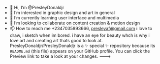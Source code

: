 - 👋 Hi, I’m @PresleyDonaldjr
- 👀 I’m interested in graphic design and art in general
- 🌱 I’m currently learning user interface and multimedia
- 💞️ I’m looking to collaborate on content creation & motion design
- 📫 How to reach me +2347035893666, presleyaf@gmail.com
i love to draw, i sketch when im bored.
i have an eye for beauty whch is why i love art and creating art thats good to look at.
PresleyDonaldjr/PresleyDonaldjr is a ✨ special ✨ repository because its `README.md` (this file) appears on your GitHub profile.
You can click the Preview link to take a look at your changes.
--->
